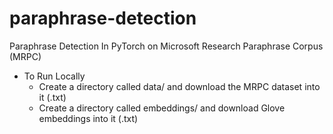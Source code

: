# paraphrase-detection
Paraphrase Detection In PyTorch on Microsoft Research Paraphrase Corpus (MRPC)

- To Run Locally
    - Create a directory called data/ and download the MRPC dataset into it (.txt)
    - Create a directory called embeddings/ and download Glove embeddings into it (.txt)
